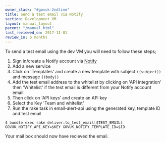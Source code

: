 ```yaml
---
owner_slack: "#govuk-2ndline"
title: Send a test email via Notify
section: Development VM
layout: manual_layout
parent: "/manual.html"
last_reviewed_on: 2017-11-01
review_in: 6 months
---
```


To send a test email using the dev VM you will need to follow these steps;

1. Sign in/create a Notify account via [Notify](https://www.notifications.service.gov.uk)
2. Add a new service
3. Click on 'Templates' and create a new template with subject `((subject))` and message `((body))`
4. Add the test email address to the whitelist by clicking on 'API integration' then 'Whitelist' if the test email is different from your Notify account email
5. Then click on 'API keys' and create an API key
6. Select the Key 'Team and whitelist'
7. Run the rake task in email-alert-api using the generated key, template ID and test email

```shell
$ bundle exec rake deliver:to_test_email[$TEST_EMAIL] GOVUK_NOTIFY_API_KEY=$KEY GOVUK_NOTIFY_TEMPLATE_ID=$ID
```

Your mail box should now have recieved the email.
